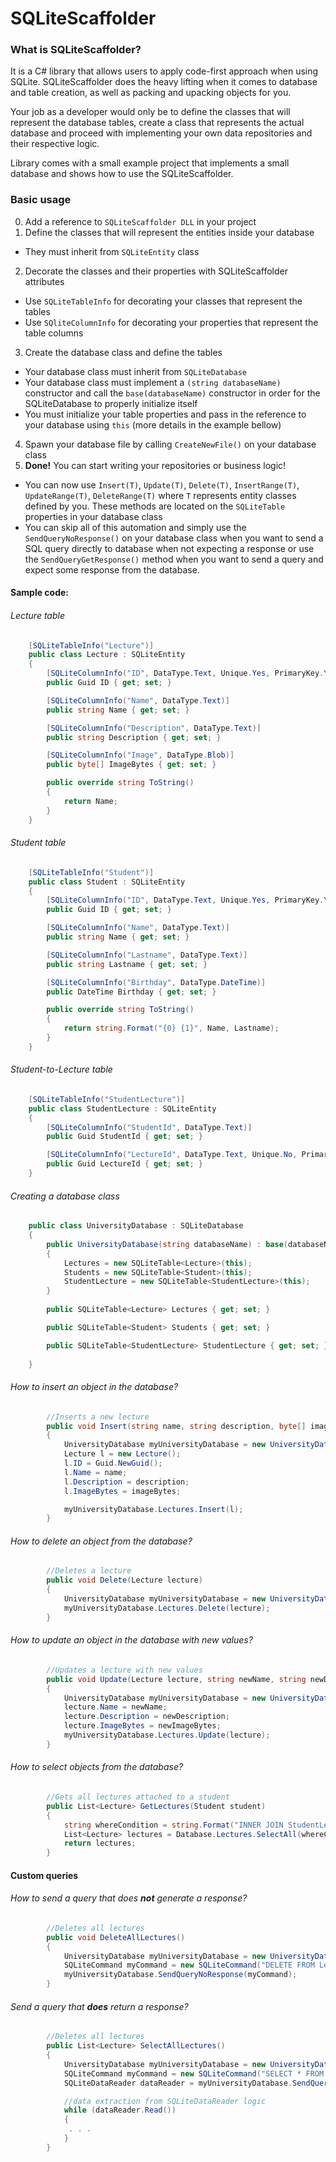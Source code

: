 # SQLiteScaffolder

### What is SQLiteScaffolder?
It is a C# library that allows users to apply code-first approach when using SQLite.
SQLiteScaffolder does the heavy lifting when it comes to database and table creation, as well as packing and upacking objects for you.

Your job as a developer would only be to define the classes that will represent the database tables, create a class that represents the actual database and proceed with implementing your own data repositories and their respective logic.

Library comes with a small example project that implements a small database and shows how to use the SQLiteScaffolder.

### Basic usage
0. Add a reference to ```SQLiteScaffolder DLL``` in your project
1. Define the classes that will represent the entities inside your database
  * They must inherit from ```SQLiteEntity``` class
2. Decorate the classes and their properties with SQLiteScaffolder attributes
  * Use ```SQLiteTableInfo``` for decorating your classes that represent the tables
  * Use ```SQliteColumnInfo``` for decorating your properties that represent the table columns
3. Create the database class and define the tables
  * Your database class must inherit from ```SQLiteDatabase```
  * Your database class must implement a ```(string databaseName)``` constructor and call the ```base(databaseName)``` constructor in order for the SQLiteDatabase to properly initialize itself
  * You must initialize your table properties and pass in the reference to your database using ```this``` (more details in the example bellow)
4. Spawn your database file by calling ```CreateNewFile()``` on your database class
5. **Done!** You can start writing your repositories or business logic!
  * You can now use ```Insert(T)```, ```Update(T)```, ```Delete(T)```, ```InsertRange(T)```, ```UpdateRange(T)```, ```DeleteRange(T)``` where ```T``` represents entity classes defined by you. These methods are located on the ```SQLiteTable``` properties in your database class
  * You can skip all of this automation and simply use the ```SendQueryNoResponse()``` on your database class when you want to send a SQL query directly to database when not expecting a response or use the ```SendQueryGetResponse()``` method when you want to send a query and expect some response from the database.

#### Sample code:
###### Lecture table
```C#
    [SQLiteTableInfo("Lecture")]
    public class Lecture : SQLiteEntity
    {
        [SQLiteColumnInfo("ID", DataType.Text, Unique.Yes, PrimaryKey.Yes)]
        public Guid ID { get; set; }

        [SQLiteColumnInfo("Name", DataType.Text)]
        public string Name { get; set; }

        [SQLiteColumnInfo("Description", DataType.Text)]
        public string Description { get; set; }

        [SQLiteColumnInfo("Image", DataType.Blob)]
        public byte[] ImageBytes { get; set; }

        public override string ToString()
        {
            return Name;
        }
    }
```

###### Student table
```C#
    [SQLiteTableInfo("Student")]
    public class Student : SQLiteEntity
    {
        [SQLiteColumnInfo("ID", DataType.Text, Unique.Yes, PrimaryKey.Yes)]
        public Guid ID { get; set; }

        [SQLiteColumnInfo("Name", DataType.Text)]
        public string Name { get; set; }

        [SQLiteColumnInfo("Lastname", DataType.Text)]
        public string Lastname { get; set; }

        [SQLiteColumnInfo("Birthday", DataType.DateTime)]
        public DateTime Birthday { get; set; }

        public override string ToString()
        {
            return string.Format("{0} {1}", Name, Lastname);
        }
    }
```

###### Student-to-Lecture table
```C#
    [SQLiteTableInfo("StudentLecture")]
    public class StudentLecture : SQLiteEntity
    {
        [SQLiteColumnInfo("StudentId", DataType.Text)]
        public Guid StudentId { get; set; }

        [SQLiteColumnInfo("LectureId", DataType.Text, Unique.No, PrimaryKey.Yes)]
        public Guid LectureId { get; set; }
    }
```

###### Creating a database class
```C#
    public class UniversityDatabase : SQLiteDatabase
    {
        public UniversityDatabase(string databaseName) : base(databaseName)
        {
            Lectures = new SQLiteTable<Lecture>(this);
            Students = new SQLiteTable<Student>(this);
            StudentLecture = new SQLiteTable<StudentLecture>(this);        
        }
        
        public SQLiteTable<Lecture> Lectures { get; set; }

        public SQLiteTable<Student> Students { get; set; }

        public SQLiteTable<StudentLecture> StudentLecture { get; set; }
        
    }
```

###### How to insert an object in the database?
```C#
        //Inserts a new lecture
        public void Insert(string name, string description, byte[] imageBytes)
        {
            UniversityDatabase myUniversityDatabase = new UniversityDatabase("MyDatabase");
            Lecture l = new Lecture();
            l.ID = Guid.NewGuid();
            l.Name = name;
            l.Description = description;
            l.ImageBytes = imageBytes;

            myUniversityDatabase.Lectures.Insert(l);
        }
```

###### How to delete an object from the database?
```C#
        //Deletes a lecture
        public void Delete(Lecture lecture)
        {
            UniversityDatabase myUniversityDatabase = new UniversityDatabase("MyDatabase");
            myUniversityDatabase.Lectures.Delete(lecture);
        }
```

###### How to update an object in the database with new values?
```c#
        //Updates a lecture with new values
        public void Update(Lecture lecture, string newName, string newDescription, byte[] newImageBytes)
        {
            UniversityDatabase myUniversityDatabase = new UniversityDatabase("MyDatabase");
            lecture.Name = newName;
            lecture.Description = newDescription;
            lecture.ImageBytes = newImageBytes;
            myUniversityDatabase.Lectures.Update(lecture);
        }
```

###### How to select objects from the database?
```C#
        //Gets all lectures attached to a student
        public List<Lecture> GetLectures(Student student)
        {
            string whereCondition = string.Format("INNER JOIN StudentLecture ON Lecture.Id = StudentLecture.LectureId WHERE StudentLecture.StudentId = '{0}'", student.ID);
            List<Lecture> lectures = Database.Lectures.SelectAll(whereCondition).ToList();
            return lectures;
        }
```

#### Custom queries
###### How to send a query that does **not** generate a response?
```C#
        //Deletes all lectures
        public void DeleteAllLectures()
        {
            UniversityDatabase myUniversityDatabase = new UniversityDatabase("MyDatabase");
            SQLiteCommand myCommand = new SQLiteCommand("DELETE FROM Lecture");
            myUniversityDatabase.SendQueryNoResponse(myCommand);
        }
```

###### Send a query that **does** return a response?
```C#
        //Deletes all lectures
        public List<Lecture> SelectAllLectures()
        {
            UniversityDatabase myUniversityDatabase = new UniversityDatabase("MyDatabase");
            SQLiteCommand myCommand = new SQLiteCommand("SELECT * FROM Lecture");
            SQLiteDataReader dataReader = myUniversityDatabase.SendQueryGetResponse(myCommand);

            //data extraction from SQLiteDataReader logic
            while (dataReader.Read())
            {
             . . .
            }
        }
```
